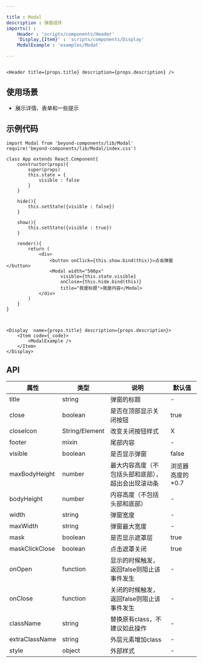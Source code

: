 ```yaml
---

title : Modal
description : 弹窗组件
imports() : 
    Header : 'scripts/components/Header'
    'Display,{Item}' : 'scripts/components/Display'
    ModalExample : 'examples/Modal'

---
```


```render html

<Header title={props.title} description={props.description} />  

```

## 使用场景

- 展示详情、表单和一些提示



## 示例代码

```source _code
import Modal from 'beyond-components/lib/Modal'
require('beyond-components/lib/Modal/index.css')

class App extends React.Component{
    constructor(props){
        super(props)
        this.state = {
            visible : false
        }
    }

    hide(){
        this.setState({visible : false})
    }

    show(){
        this.setState({visible : true})
    }

    render(){
        return (
            <div>
                <button onClick={this.show.bind(this)}>点击弹窗</button>
                <Modal width="500px" 
                    visible={this.state.visible} 
                    onClose={this.hide.bind(this)} 
                    title="我是标题">我是内容</Modal>
            </div>
        )
    }
}


```

```render

<Display  name={props.title} description={props.description}>
    <Item code={_code}>
        <ModalExample />
    </Item>
</Display>

```


## API 

| 属性     | 类型   |  说明  | 默认值 |
| -------- | -----  | ----   | ---- |
| title    | string   | 弹窗的标题  | - |
| close    | boolean   |  是否在顶部显示关闭按钮 | true |
| closeIcon    | String/Element   |  改变关闭按钮样式 | X |
| footer   | mixin    |   尾部内容     | - |
| visible   | boolean   |    是否显示弹窗    | false |
| maxBodyHeight | number   |  最大内容高度（不包括头部和底部），超出会出现滚动条 | 浏览器高度的*0.7 |
| bodyHeight | number   | 内容高度（不包括头部和底部） | - |
| width        | string   | 弹窗宽度       | - |
| maxWidth        | string   | 弹窗最大宽度       | - |
| mask        | boolean   | 是否显示遮罩层       | true |
| maskClickClose       | boolean   |   点击遮罩关闭     |  true |
| onOpen | function   |   显示的时候触发，返回false则阻止该事件发生     |  - |
| onClose | function   |   关闭的时候触发，返回false则阻止该事件发生     |  - |
| className    | string   |     替换原有class，不建议如此操作   | - |
| extraClassName    | string   | 外层元素增加class | - |
| style        | object   |    外部样式    | - |
